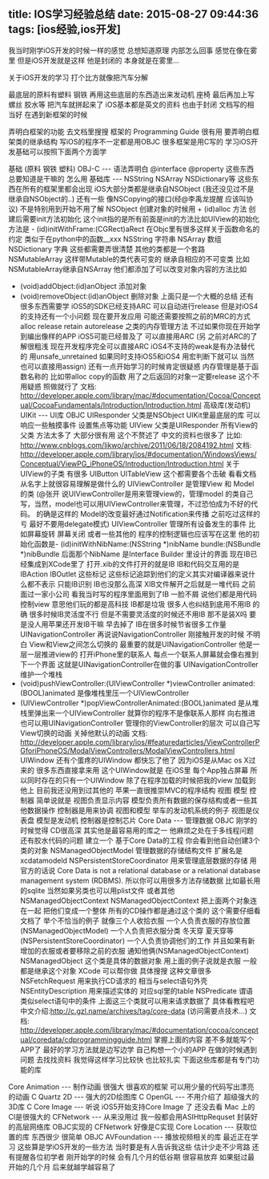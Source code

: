 title: IOS学习经验总结
date: 2015-08-27 09:44:36
tags: [ios经验,ios开发]
---
我当时刚学iOS开发的时候一样的感觉 总想知道原理 内部怎么回事 感觉在像在雾里
但是iOS开发就是这样 他是封闭的 本身就是在雾里...

关于iOS开发的学习 打个比方就像把汽车分解

最底层的原料有塑料 钢铁
再用这些底层的东西造出来发动机 座椅
最后再加上写螺丝 胶水等 把汽车就拼起来了
iOS基本都是英文的资料 也由于封闭 文档写的相当好
在遇到新框架的时候

弄明白框架的功能
去文档里搜搜 框架的 Programming Guide 很有用
要弄明白框架类的继承结构
写iOS的程序不一定都是用OBJC 很多框架是用C写的
学习iOS开发基础可以按照下面两个方面学

基础 (原料 钢铁 塑料)
OBJ-C --- 语法弄明白 @interface @property 这些东西总要知道是干嘛的 怎么用
基础库 --- NSString NSArray NSDictionary等 这些东西在所有的框架里都会出现
iOS大部分类都是继承自NSObject (我还没见过不是继承自NSObject的..)
还有一些 像NSCopying的接口(经@李禹龙提醒 应该叫协议) 不是特别用到开始不用了解
NSObject 创建对象的时候用 + (id)alloc 方法 创建后需要init方法初始化 这个init指的是所有前面是init的方法比如UIView的初始化方法是 - (id)initWithFrame:(CGRect)aRect 在Objc里有很多这样关于函数命名的约定 类似于在python中的函数__xxx
NSString 字符串 NSArray 数组 NSDictionary 字典 这些都需要弄很清楚 其他的类都是一个套路
NSMutableArray 这样带Mutable的类代表可变的 继承自相应的不可变类 比如NSMutableArray继承自NSArray 他们都添加了可以改变对象内容的方法比如
- (void)addObject:(id)anObject 添加对象
- (void)removeObject:(id)anObject 删除对象
上面只是一个大概的总结 还有很多东西需要学 iOS5的SDK已经支持ARC 可以自动进行release 但是对iOS4的支持还有一个小问题 现在要开发应用 可能还需要按照之前的MRC的方式alloc release retain autorelease 之类的内存管理方法 不过如果你现在开始学 到编出像样的APP iOS5可能已经普及了 可以直接用ARC (另 之前对ARC的了解很粗浅 现在开发程序完全可以直接ARC iOS4不支持的weak是有办法替代的 用unsafe_unretained 如果同时支持iOS5和iOS4 用宏判断下就可以 当然也可以直接用assign)
还有一点开始学习的时候肯定很疑惑 内存管理是基于函数名称的 比如带alloc copy的函数 用了之后返回的对象一定要release 这个不用疑惑 照做就行了
文档: http://developer.apple.com/library/mac/#documentation/Cocoa/Conceptual/CocoaFundamentals/Introduction/Introduction.html
高级库(发动机)
UIKit --- UI库 OBJC
UIResponder 父类是NSObject UIKit里最底层的库 可以响应一些触摸事件 设置焦点等功能
UIView 父类是UIResponder 所有View的父类 方法太多了 大部分很有用 这个不赘述了 中文的资料也很多了
比如: http://www.cnblogs.com/likwo/archive/2011/06/18/2084192.html
文档: http://developer.apple.com/library/ios/#documentation/WindowsViews/Conceptual/ViewPG_iPhoneOS/Introduction/Introduction.html
关于UIView的子类 有很多 UIButton UITableView 这个都需要各个击破 看看文档从名字上就很容易理解是做什么的
UIViewController 是管理View 和 Model的类 (@张开 说UIViewController是用来管理view的，管理model 的类自己写，当然，model也可以用UIViewController来管理，不过恐怕成为不好的代码。 的确是这样的 Model的改变最好通过Notification来传播 之前吃过这样的亏 最好不要用delegate模式)
UIViewController 管理所有设备发生的事件 比如屏幕旋转 屏幕关闭 或者一些其他的 程序的控制逻辑也应该写在这里
他的初始化函数是- (id)initWithNibName:(NSString *)nibName bundle:(NSBundle *)nibBundle 后面那个NibName 是Interface Builder 里设计的界面
现在IB已经集成到XCode里了 打开.xib的文件打开的就是IB
IB和代码交互用的是IBAction IBOutlet 这些标记 这些标记追踪到他们的定义其实对编译器来说什么都不表示 只能IB识别
IB也没那么高深 XIB文件解开之后就是一堆代码
之前面过一家小公司 看我当时写的程序里面用到了IB 一脸不屑 说他们都是用代码控制view 意思他们玩的都是高科技 IB都是垃圾 很多人也纠结到底用不用IB 的确 很多时候IB灵活度不行 但是不需要灵活度的时候还不用IB 那不是装X吗 要是没人用苹果还开发IB干嘛 早去掉了 IB在很多时候节省很多工作量
UINavigationController 再说说NavigationController 
刚接触开发的时候 不明白 View和View之间怎么切换的 最重要的就是UINavigationController 他是一层一层推进view的 打开iPhone里的联系人 每点一个联系人屏幕就会像右推到下一个界面 这就是UINavigationController在做的事
UINavigationController 维护一个堆栈 
- (void)pushViewController:(UIViewController *)viewController animated:(BOOL)animated 是像堆栈里压一个UIViewController
- (UIViewController *)popViewControllerAnimated:(BOOL)animated 是从堆栈里弹出来一个UIViewController
就算你的程序不是像联系人那样 向右推进 也可以用UINavigationController 管理你的ViewController的层次 可以自己写View切换的动画 关掉他默认的动画
文档: http://developer.apple.com/library/ios/#featuredarticles/ViewControllerPGforiPhoneOS/ModalViewControllers/ModalViewControllers.html
UIWindow 还有个蛋疼的UIWindow 都快忘了他了 因为iOS是从Mac os X过来的 很多东西直接拿来用 这个UIWindow就是 在iOS里 每个App独占屏幕 所以同时存在的只有一个UIWindow 除了在程序加载的时候把我的view 加载到他上 目前我还没用到过其他的
苹果一直很推崇MVC的程序结构 视图 模型 控制器 简单说就是 视图负责显示内容 模型负责所有数据的保存结构或者一些其他数据操作 控制器是用来协调 视图和模型 举车的发动机系统的例子 视图是仪表盘 模型是发动机 控制器是控制芯片
Core Data --- 管理数据 OBJC
刚学的时候觉得 CD很高深 其实他是最容易用的库之一 他麻烦之处在于多线程问题 还有胶水代码的问题
建立一个 基于Core Data的工程 你会看到他自动创建3个类的对象
NSManagedObjectModel
管理数据的存储结构文件 扩展名是 xcdatamodeld
NSPersistentStoreCoordinator
用来管理底层数据的存储 用官方的话说
Core Data is not a relational database or a relational database management system (RDBMS).
所以你可以用很多方法存储数据 比如最长用的sqlite 当然如果另类也可以用plist文件 或者其他
NSManagedObjectContext
NSManagedObjectContext 把上面两个对象连在一起 把他们变成一个整体
所有的CD操作都是通过这个类的 这个需要仔细看文档了
举个不恰当的例子 就像三个人收拾衣服 一个人负责衣服的存放位置(NSManagedObjectModel) 一个人负责把衣服分类 冬天穿 夏天穿等(NSPersistentStoreCoordinator) 一个人负责协调他们的工作 并且如果有新增加的衣服或者要移除之前的衣服 通知他俩(NSManagedObjectContext)
NSManagedObject 这个类是具体的数据对象 用上面的例子说就是衣服
一般都是继承这个对象 XCode 可以帮你做 具体搜搜 这种文章很多
NSFetchRequest
用来执行CD请求的 相当与select语句外壳
NSEntityDescription
用来描述实体的 对应sql里的table
NSPredicate
谓语 类似select语句中的条件
上面这三个类就可以用来请求数据了 具体看教程吧
中文介绍:http://c.gzl.name/archives/tag/core-data (访问需要点技术...)
文档: http://developer.apple.com/library/mac/#documentation/cocoa/conceptual/coredata/cdprogrammingguide.html
掌握上面的内容 差不多就能写个APP了 最好的学习方法就是边写边学 自己构想一个小的APP 在做的时候遇到问题 去找找资料 我觉得这样学习比较快 也比较扎实
下面这些库都是有专门功能的库

Core Animation --- 制作动画 很强大 很喜欢的框架 可以用少量的代码写出漂亮的动画 C
Quartz 2D --- 强大的2D绘图库 C
OpenGL --- 不用介绍了 超级强大的3D库 C
Core Image --- 听说 iOS5开始支持Core Image 了 还没去看 Mac 上的CI是很强大的
CFNetwork --- 从来没用过 我一般都会用ASIHttpRequset 封装好的高层网络库 OBJC实现的 CFNetwork 好像是C实现
Core Location --- 获取位置的库 东西很少 很简单 OBJC
AVFoundation --- 播放视频相关的库 最近正在学习
这些算是学iOS开发的一些方法 当时要是有人告诉我这些 估计少走不少弯路
还有提醒各位初学者 刚开始学的时候 会有几个月的低谷期 很容易放弃 如果挺过最开始的几个月 后来就越学越容易了
